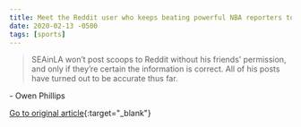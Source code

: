 ```yaml
---
title: Meet the Reddit user who keeps beating powerful NBA reporters to scoops
date: 2020-02-13 -0500
tags: [sports]
---
```


> SEAinLA won’t post scoops to Reddit without his friends’ permission, and only if they’re certain the information is correct. All of his posts have turned out to be accurate thus far.

\- Owen Phillips

[Go to original article](https://deadspin.com/meet-the-reddit-user-who-keeps-beating-powerful-nba-rep-1828172044?utm_source=pronouncedjerry&utm_medium=blog&utm_campaign=posts){:target="_blank"}